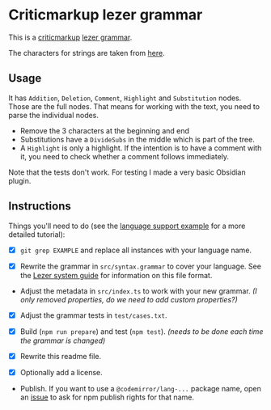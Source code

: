 # Criticmarkup lezer grammar

This is a [criticmarkup](https://github.com/CriticMarkup/CriticMarkup-toolkit) [lezer grammar](https://lezer.codemirror.net/).

The characters for strings are taken from [here](https://github.com/lezer-parser/json/blob/fb6ce500ca64c3345eee09f8bd4566cf65ad0af0/src/json.grammar#L24-L26).

## Usage

It has `Addition`, `Deletion`, `Comment`, `Highlight` and `Substitution` nodes. Those are the full nodes. That means for working with the text, you need to parse the individual nodes.

- Remove the 3 characters at the beginning and end
- Substitutions have a `DivideSubs` in the middle which is part of the tree.
- A `Highlight` is only a highlight. If the intention is to have a comment with it, you need to check whether a comment follows immediately.

Note that the tests don't work. For testing I made a very basic Obsidian plugin.

## Instructions

Things you'll need to do (see the [language support example](https://codemirror.net/6/examples/lang-package/) for a more detailed tutorial):

 * [x] `git grep EXAMPLE` and replace all instances with your language name.

 * [x] Rewrite the grammar in `src/syntax.grammar` to cover your language. See the [Lezer system guide](https://lezer.codemirror.net/docs/guide/#writing-a-grammar) for information on this file format.

 * Adjust the metadata in `src/index.ts` to work with your new grammar. *(I only removed properties, do we need to add custom properties?)*

 * [x] Adjust the grammar tests in `test/cases.txt`.

 * [x] Build (`npm run prepare`) and test (`npm test`). *(needs to be done each time the grammar is changed)*

 * [x] Rewrite this readme file.

 * [x] Optionally add a license.

 * Publish. If you want to use a `@codemirror/lang-...` package name, open an [issue](https://github.com/codemirror/codemirror.next/issues) to ask for npm publish rights for that name.
